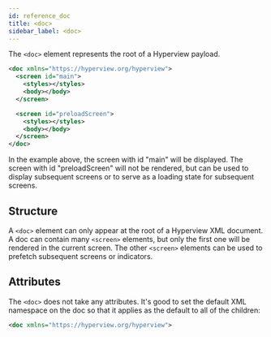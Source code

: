 ```yaml
---
id: reference_doc
title: <doc>
sidebar_label: <doc>
---
```


The `<doc>` element represents the root of a Hyperview payload.

```xml
<doc xmlns="https://hyperview.org/hyperview">
  <screen id="main">
    <styles></styles>
    <body></body>
  </screen>

  <screen id="preloadScreen">
    <styles></styles>
    <body></body>
  </screen>
</doc>
```

In the example above, the screen with id "main" will be displayed. The screen with id "preloadScreen" will not be rendered, but can be used to display subsequent screens or to serve as a loading state for subsequent screens.

## Structure

A `<doc>` element can only appear at the root of a Hyperview XML document. A doc can contain many `<screen>` elements, but only the first one will be rendered in the current screen. The other `<screen>` elements can be used to prefetch subsequent screens or indicators.

## Attributes

The `<doc>` does not take any attributes. It's good to set the default XML namespace on the doc so that it applies as the default to all of the children:

```xml
<doc xmlns="https://hyperview.org/hyperview">
```
